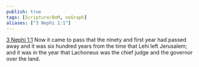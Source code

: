 ```yaml
---
publish: true
tags: [Scripture/BoM, noGraph]
aliases: ["3 Nephi 1:1"]
---
```

[3 Nephi 1:1](https://churchofjesuschrist.org/study/scriptures/bofm/3-ne/1?lang=eng&id=p1#p1) Now it came to pass that the ninety and first year had passed away and it was six hundred years from the time that Lehi left Jerusalem; and it was in the year that Lachoneus was the chief judge and the governor over the land.
